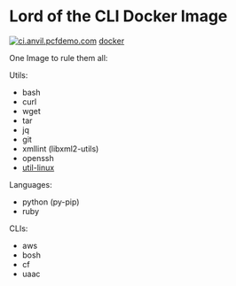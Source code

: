 # Lord of the CLI Docker Image

[![ci.anvil.pcfdemo.com](https://ci.anvil.pcfdemo.com/api/v1/teams/main/pipelines/docker-lotc/jobs/build/badge)](https://ci.anvil.pcfdemo.com/teams/main/pipelines/docker-lotc) [docker](https://hub.docker.com/r/patrickcrocker/lotc/)

One Image to rule them all:

Utils:
- bash
- curl
- wget
- tar
- jq
- git
- xmllint (libxml2-utils)
- openssh
- [util-linux](https://pkgs.alpinelinux.org/package/v3.4/main/x86_64/util-linux)

Languages:
- python (py-pip)
- ruby

CLIs:
- aws
- bosh
- cf
- uaac
